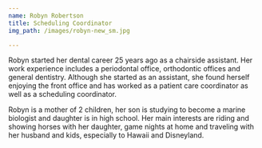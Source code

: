 ```yaml
---
name: Robyn Robertson
title: Scheduling Coordinator
img_path: /images/robyn-new_sm.jpg

---
```

<p>Robyn started her dental career 25 years ago as a chairside assistant. Her work experience includes a periodontal office, orthodontic offices and general dentistry. Although she started as an assistant, she found herself enjoying the front office and has worked as a patient care coordinator as well as a scheduling coordinator.</p>
<p>Robyn is a mother of 2 children, her son is studying to become a marine biologist and daughter is in high school. Her main interests are riding and showing horses with her daughter, game nights at home and traveling with her husband and kids, especially to Hawaii and Disneyland.</p>
